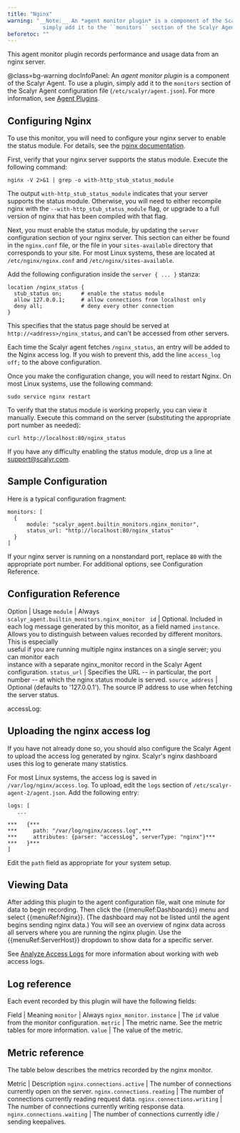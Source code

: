 ```yaml
---
title: "Nginx"
warning: "__Note:__ An *agent monitor plugin* is a component of the Scalyr Agent. To use a plugin,
           simply add it to the ``monitors`` section of the Scalyr Agent configuration file (``/etc/scalyr/agent.json``)."
beforetoc: ""
---
```


This agent monitor plugin records performance and usage data from an nginx server.

@class=bg-warning docInfoPanel: An *agent monitor plugin* is a component of the Scalyr Agent. To use a plugin,
simply add it to the ``monitors`` section of the Scalyr Agent configuration file (``/etc/scalyr/agent.json``).
For more information, see [Agent Plugins](/help/scalyr-agent#plugins).


## Configuring Nginx

To use this monitor, you will need to configure your nginx server to enable the status module. For details,
see the [nginx documentation](http://nginx.org/en/docs/http/ngx_http_stub_status_module.html).

First, verify that your nginx server supports the status module. Execute the following command:

    nginx -V 2>&1 | grep -o with-http_stub_status_module

The output ``with-http_stub_status_module`` indicates that your server supports the status module. Otherwise,
you will need to either recompile nginx with the ``--with-http_stub_status_module`` flag, or upgrade to a full
version of nginx that has been compiled with that flag.

Next, you must enable the status module, by updating the ``server`` configuration section of your nginx server.
This section can either be found in the ``nginx.conf`` file, or the file in your ``sites-available`` directory
that corresponds to your site. For most Linux systems, these are located at ``/etc/nginx/nginx.conf`` and
``/etc/nginx/sites-available``.

Add the following configuration inside the ``server { ... }`` stanza:

    location /nginx_status {
      stub_status on;      # enable the status module
      allow 127.0.0.1;     # allow connections from localhost only
      deny all;            # deny every other connection
    }

This specifies that the status page should be served at ``http://<address>/nginx_status``, and can't be accessed
from other servers.

Each time the Scalyr agent fetches ``/nginx_status``, an entry will be added to the Nginx access log. If you wish to
prevent this, add the line ``access_log off;`` to the above configuration.

Once you make the configuration change, you will need to restart Nginx.  On most Linux systems, use the following
command:

    sudo service nginx restart

To verify that the status module is working properly, you can view it manually. Execute this command on the server
(substituting the appropriate port number as needed):

    curl http://localhost:80/nginx_status

If you have any difficulty enabling the status module, drop us a line at [support@scalyr.com](mailto:support@scalyr.com).


## Sample Configuration

Here is a typical configuration fragment:

    monitors: [
      {
          module: "scalyr_agent.builtin_monitors.nginx_monitor",
          status_url: "http://localhost:80/nginx_status"
      }
    ]

If your nginx server is running on a nonstandard port, replace ``80`` with the appropriate port number. For additional
options, see Configuration Reference.


## Configuration Reference

Option                   | Usage
``module``               | Always ``scalyr_agent.builtin_monitors.nginx_monitor ``
``id``                   | Optional. Included in each log message generated by this monitor, as a field named ``instance``. \
                                  Allows you to distinguish between values recorded by different monitors. This is especially \
                                  useful if you are running multiple nginx instances on a single server; you can monitor each \
                                  instance with a separate nginx_monitor record in the Scalyr Agent configuration.
``status_url``           | Specifies the URL -- in particular, the port number -- at which the nginx status module is served.
``source_address``       | Optional (defaults to '127.0.0.1'). The source IP address to use when fetching the server status.


accessLog:
## Uploading the nginx access log

If you have not already done so, you should also configure the Scalyr Agent to upload the access log
generated by nginx. Scalyr's nginx dashboard uses this log to generate many statistics.

For most Linux systems, the access log is saved in ``/var/log/nginx/access.log``. To upload, edit the
``logs`` section of ``/etc/scalyr-agent-2/agent.json``. Add the following entry:

    logs: [
       ...

    ***   {***
    ***     path: "/var/log/nginx/access.log",***
    ***     attributes: {parser: "accessLog", serverType: "nginx"}***
    ***   }***
    ]

Edit the ``path`` field as appropriate for your system setup.


## Viewing Data

After adding this plugin to the agent configuration file, wait one minute for data to begin recording. Then 
click the {{menuRef:Dashboards}} menu and select {{menuRef:Nginx}}. (The dashboard may not be listed until
the agent begins sending nginx data.) You will see an overview of nginx data across all servers where you are
running the nginx plugin. Use the {{menuRef:ServerHost}} dropdown to show data for a specific server.

See [Analyze Access Logs](/solutions/analyze-access-logs) for more information about working with web access logs.


## Log reference

Each event recorded by this plugin will have the following fields:

Field        | Meaning
``monitor``  | Always ``nginx_monitor``.
``instance`` | The ``id`` value from the monitor configuration.
``metric``   | The metric name.  See the metric tables for more information.
``value``    | The value of the metric.


## Metric reference

The table below describes the metrics recorded by the nginx monitor.

Metric                        | Description
``nginx.connections.active``  | The number of connections currently open on the server.
``nginx.connections.reading`` | The number of connections currently reading request data.
``nginx.connections.writing`` | The number of connections currently writing response data.
``nginx.connections.waiting`` | The number of connections currently idle / sending keepalives.
